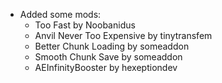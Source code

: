 - Added some mods:
	- Too Fast by Noobanidus
	- Anvil Never Too Expensive by tinytransfem
	- Better Chunk Loading by someaddon
	- Smooth Chunk Save by someaddon
	- AEInfinityBooster by hexeptiondev